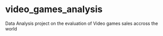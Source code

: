 # video_games_analysis

Data Analysis project on the evaluation of Video games sales accross the world
